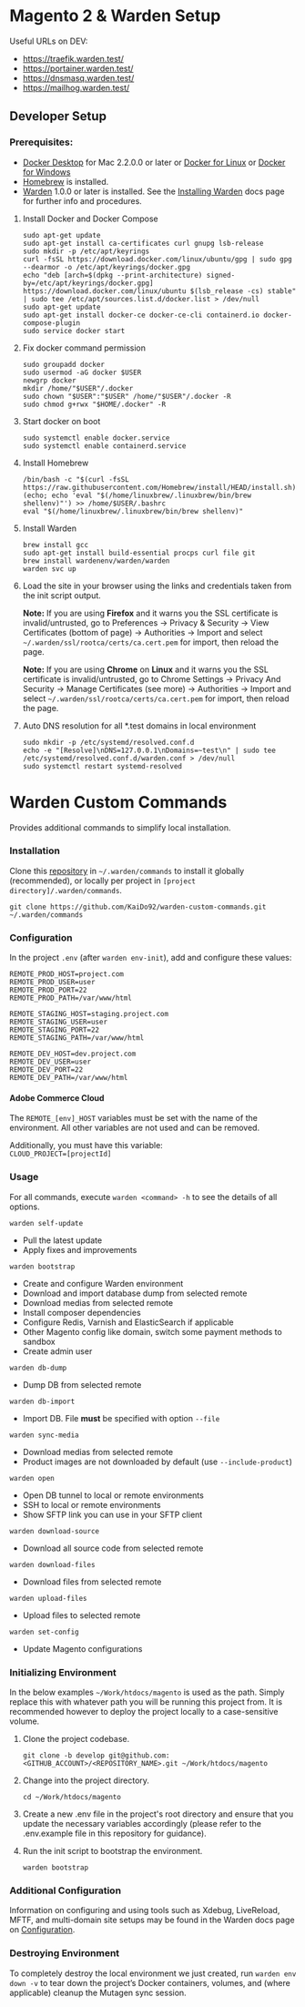 Magento 2 & Warden Setup
========================================================
Useful URLs on DEV:

* https://traefik.warden.test/
* https://portainer.warden.test/
* https://dnsmasq.warden.test/
* https://mailhog.warden.test/

## Developer Setup

### Prerequisites:

* [Docker Desktop](https://docs.docker.com/desktop/install/mac-install/) for Mac 2.2.0.0 or later
  or [Docker for Linux](https://docs.docker.com/get-docker/)
  or [Docker for Windows](https://docs.docker.com/desktop/install/windows-install/)
* [Homebrew](https://brew.sh/) is installed.
* [Warden](https://docs.warden.dev/) 1.0.0 or later is installed. See
  the [Installing Warden](https://docs.warden.dev/installing.html) docs page for further info and procedures.

1. Install Docker and Docker Compose
    ```
    sudo apt-get update
    sudo apt-get install ca-certificates curl gnupg lsb-release
    sudo mkdir -p /etc/apt/keyrings
    curl -fsSL https://download.docker.com/linux/ubuntu/gpg | sudo gpg --dearmor -o /etc/apt/keyrings/docker.gpg
    echo "deb [arch=$(dpkg --print-architecture) signed-by=/etc/apt/keyrings/docker.gpg] https://download.docker.com/linux/ubuntu $(lsb_release -cs) stable" | sudo tee /etc/apt/sources.list.d/docker.list > /dev/null
    sudo apt-get update
    sudo apt-get install docker-ce docker-ce-cli containerd.io docker-compose-plugin
    sudo service docker start
    ```
2. Fix docker command permission
    ```
    sudo groupadd docker
    sudo usermod -aG docker $USER
    newgrp docker
    mkdir /home/"$USER"/.docker
    sudo chown "$USER":"$USER" /home/"$USER"/.docker -R
    sudo chmod g+rwx "$HOME/.docker" -R
    ```
3. Start docker on boot
    ```
    sudo systemctl enable docker.service
    sudo systemctl enable containerd.service
    ```
4. Install Homebrew
    ```
    /bin/bash -c "$(curl -fsSL https://raw.githubusercontent.com/Homebrew/install/HEAD/install.sh)"
    (echo; echo 'eval "$(/home/linuxbrew/.linuxbrew/bin/brew shellenv)"') >> /home/$USER/.bashrc
    eval "$(/home/linuxbrew/.linuxbrew/bin/brew shellenv)"
    ```
5. Install Warden
    ```
    brew install gcc
    sudo apt-get install build-essential procps curl file git
    brew install wardenenv/warden/warden
    warden svc up
    ```
6. Load the site in your browser using the links and credentials taken from the init script output.

   **Note:** If you are using **Firefox** and it warns you the SSL certificate is invalid/untrusted, go to
   Preferences -> Privacy & Security -> View Certificates (bottom of page) -> Authorities -> Import and
   select `~/.warden/ssl/rootca/certs/ca.cert.pem` for import, then reload the page.

   **Note:** If you are using **Chrome** on **Linux** and it warns you the SSL certificate is invalid/untrusted, go to
   Chrome Settings -> Privacy And Security -> Manage Certificates (see more) -> Authorities -> Import and
   select `~/.warden/ssl/rootca/certs/ca.cert.pem` for import, then reload the page.

7. Auto DNS resolution for all *.test domains in local environment
    ```
    sudo mkdir -p /etc/systemd/resolved.conf.d
    echo -e "[Resolve]\nDNS=127.0.0.1\nDomains=~test\n" | sudo tee /etc/systemd/resolved.conf.d/warden.conf > /dev/null
    sudo systemctl restart systemd-resolved
    ```

# Warden Custom Commands

Provides additional commands to simplify local installation.

### Installation
Clone this [repository](https://github.com/KaiDo92/warden-custom-commands) in `~/.warden/commands` to install it globally (recommended), or locally per project in `[project directory]/.warden/commands`.
```
git clone https://github.com/KaiDo92/warden-custom-commands.git ~/.warden/commands
```

### Configuration
In the project `.env` (after `warden env-init`), add and configure these values:

```
REMOTE_PROD_HOST=project.com
REMOTE_PROD_USER=user
REMOTE_PROD_PORT=22
REMOTE_PROD_PATH=/var/www/html

REMOTE_STAGING_HOST=staging.project.com
REMOTE_STAGING_USER=user
REMOTE_STAGING_PORT=22
REMOTE_STAGING_PATH=/var/www/html

REMOTE_DEV_HOST=dev.project.com
REMOTE_DEV_USER=user
REMOTE_DEV_PORT=22
REMOTE_DEV_PATH=/var/www/html
```

#### Adobe Commerce Cloud
The `REMOTE_[env]_HOST` variables must be set with the name of the environment. All other variables are not used and can be removed.

Additionally, you must have this variable:  
`CLOUD_PROJECT=[projectId]`

### Usage

For all commands, execute `warden <command> -h` to see the details of all options.

`warden self-update`
* Pull the latest update
* Apply fixes and improvements

`warden bootstrap`
* Create and configure Warden environment
* Download and import database dump from selected remote
* Download medias from selected remote
* Install composer dependencies
* Configure Redis, Varnish and ElasticSearch if applicable
* Other Magento config like domain, switch some payment methods to sandbox
* Create admin user

`warden db-dump`
* Dump DB from selected remote

`warden db-import`
* Import DB. File **must** be specified with option `--file`

`warden sync-media`
* Download medias from selected remote
* Product images are not downloaded by default (use `--include-product`)

`warden open`
* Open DB tunnel to local or remote environments
* SSH to local or remote environments
* Show SFTP link you can use in your SFTP client

`warden download-source`
* Download all source code from selected remote

`warden download-files`
* Download files from selected remote

`warden upload-files`
* Upload files to selected remote

`warden set-config`
* Update Magento configurations

### Initializing Environment

In the below examples `~/Work/htdocs/magento` is used as the path. Simply replace this with whatever path you will be
running this project from. It is recommended however to deploy the project locally to a case-sensitive volume.

1. Clone the project codebase.
    ```
    git clone -b develop git@github.com:<GITHUB_ACCOUNT>/<REPOSITORY_NAME>.git ~/Work/htdocs/magento
    ```
2. Change into the project directory.
    ```
    cd ~/Work/htdocs/magento
    ```

3. Create a new .env file in the project's root directory and ensure that you update the necessary variables accordingly (please refer to the .env.example file in this repository for guidance).

4. Run the init script to bootstrap the environment.
    ```
    warden bootstrap
    ```

### Additional Configuration

Information on configuring and using tools such as Xdebug, LiveReload, MFTF, and multi-domain site setups may be found
in the Warden docs page on [Configuration](https://docs.warden.dev/configuration.html).

### Destroying Environment

To completely destroy the local environment we just created, run `warden env down -v` to tear down the project’s Docker
containers, volumes, and (where applicable) cleanup the Mutagen sync session.
